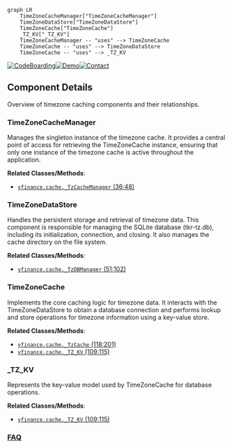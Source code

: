 ```mermaid
graph LR
    TimeZoneCacheManager["TimeZoneCacheManager"]
    TimeZoneDataStore["TimeZoneDataStore"]
    TimeZoneCache["TimeZoneCache"]
    _TZ_KV["_TZ_KV"]
    TimeZoneCacheManager -- "uses" --> TimeZoneCache
    TimeZoneCache -- "uses" --> TimeZoneDataStore
    TimeZoneCache -- "uses" --> _TZ_KV
```
[![CodeBoarding](https://img.shields.io/badge/Generated%20by-CodeBoarding-9cf?style=flat-square)](https://github.com/CodeBoarding/CodeBoarding)[![Demo](https://img.shields.io/badge/Try%20our-Demo-blue?style=flat-square)](https://www.codeboarding.org/demo)[![Contact](https://img.shields.io/badge/Contact%20us%20-%20contact@codeboarding.org-lightgrey?style=flat-square)](mailto:contact@codeboarding.org)

## Component Details

Overview of timezone caching components and their relationships.

### TimeZoneCacheManager
Manages the singleton instance of the timezone cache. It provides a central point of access for retrieving the TimeZoneCache instance, ensuring that only one instance of the timezone cache is active throughout the application.


**Related Classes/Methods**:

- <a href="https://github.com/ranaroussi/yfinance/blob/master/yfinance/cache.py#L36-L48" target="_blank" rel="noopener noreferrer">`yfinance.cache._TzCacheManager` (36:48)</a>


### TimeZoneDataStore
Handles the persistent storage and retrieval of timezone data. This component is responsible for managing the SQLite database (tkr-tz.db), including its initialization, connection, and closing. It also manages the cache directory on the file system.


**Related Classes/Methods**:

- <a href="https://github.com/ranaroussi/yfinance/blob/master/yfinance/cache.py#L51-L102" target="_blank" rel="noopener noreferrer">`yfinance.cache._TzDBManager` (51:102)</a>


### TimeZoneCache
Implements the core caching logic for timezone data. It interacts with the TimeZoneDataStore to obtain a database connection and performs lookup and store operations for timezone information using a key-value store.


**Related Classes/Methods**:

- <a href="https://github.com/ranaroussi/yfinance/blob/master/yfinance/cache.py#L118-L201" target="_blank" rel="noopener noreferrer">`yfinance.cache._TzCache` (118:201)</a>
- <a href="https://github.com/ranaroussi/yfinance/blob/master/yfinance/cache.py#L109-L115" target="_blank" rel="noopener noreferrer">`yfinance.cache._TZ_KV` (109:115)</a>


### _TZ_KV
Represents the key-value model used by TimeZoneCache for database operations.


**Related Classes/Methods**:

- <a href="https://github.com/ranaroussi/yfinance/blob/master/yfinance/cache.py#L109-L115" target="_blank" rel="noopener noreferrer">`yfinance.cache._TZ_KV` (109:115)</a>




### [FAQ](https://github.com/CodeBoarding/GeneratedOnBoardings/tree/main?tab=readme-ov-file#faq)